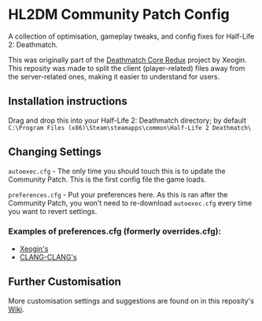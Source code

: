 # HL2DM Community Patch Config
A collection of optimisation, gameplay tweaks, and config fixes for Half-Life 2: Deathmatch. 

This was originally part of the [Deathmatch Core Redux](https://github.com/Xeogin/xeogin.github.io) project by Xeogin. This reposity was made to split the client (player-related) files away from the server-related ones, making it easier to understand for users.

## Installation instructions
Drag and drop this into your Half-Life 2: Deathmatch directory; by default `C:\Program Files (x86)\Steam\steamapps\common\Half-Life 2 Deathmatch\`

## Changing Settings
`autoexec.cfg` - The only time you should touch this is to update the Community Patch. This is the first config file the game loads. 

`preferences.cfg` - Put your preferences here. As this is ran after the Community Patch, you won't need to re-download `autoexec.cfg` every time you want to revert settings.

### Examples of preferences.cfg (formerly overrides.cfg):
* [Xeogin's](https://github.com/Xeogin/HL2DM-Community-Patch-Config/blob/main/Half-Life%202%20Deathmatch/hl2mp/cfg/xeogin_preferences.cfg)
* [CLANG-CLANG's](https://github.com/ClangClangBattarang/ClangClang-HL2DM-Config/blob/main/Half-Life%202%20Deathmatch/hl2mp/cfg/overrides.cfg)

## Further Customisation
More customisation settings and suggestions are found on in this reposity's [Wiki](https://github.com/Xeogin/HL2DM-Community-Patch-Config/wiki).
